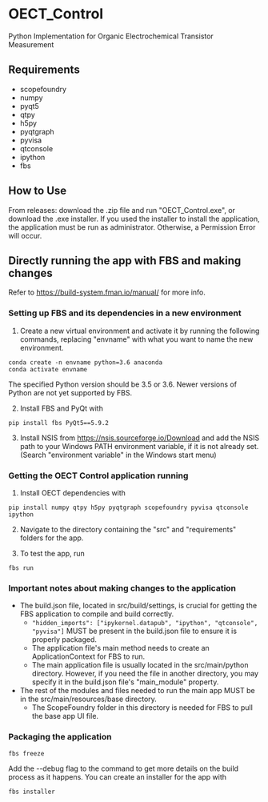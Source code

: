 # OECT_Control
Python Implementation for Organic Electrochemical Transistor Measurement

## Requirements
- scopefoundry
- numpy
- pyqt5
- qtpy
- h5py
- pyqtgraph
- pyvisa 
- qtconsole
- ipython
- fbs

## How to Use
From releases: download the .zip file and run "OECT_Control.exe", or download the .exe installer. 
If you used the installer to install the application, the application must be run as administrator. Otherwise, a Permission Error will occur.

## Directly running the app with FBS and making changes
Refer to https://build-system.fman.io/manual/ for more info. 

### Setting up FBS and its dependencies in a new environment
1. Create a new virtual environment and activate it by running the following commands, replacing "envname" with what you want to name the new environment.
```
conda create -n envname python=3.6 anaconda
conda activate envname
```
The specified Python version should be 3.5 or 3.6. Newer versions of Python are not yet supported by FBS.

2. Install FBS and PyQt with
```
pip install fbs PyQt5==5.9.2
```

3. Install NSIS from https://nsis.sourceforge.io/Download and add the NSIS path to your Windows PATH environment variable, if it is not already set. (Search "environment variable" in the Windows start menu)

### Getting the OECT Control application running

1. Install OECT dependencies with
```
pip install numpy qtpy h5py pyqtgraph scopefoundry pyvisa qtconsole ipython
```

2. Navigate to the directory containing the "src" and "requirements" folders for the app.

3. To test the app, run
```
fbs run
```

### Important notes about making changes to the application
- The build.json file, located in src/build/settings, is crucial for getting the FBS application to compile and build correctly.
  -  ```"hidden_imports": ["ipykernel.datapub", "ipython", "qtconsole", "pyvisa"]``` MUST be present in the build.json file to ensure it is properly packaged.
  - The application file's main method needs to create an ApplicationContext for FBS to run.
  - The main application file is usually located in the src/main/python directory. However, if you need the file in another directory, you may specify it in the build.json file's "main_module" property.
- The rest of the modules and files needed to run the main app MUST be in the src/main/resources/base directory.
  - The ScopeFoundry folder in this directory is needed for FBS to pull the base app UI file.

### Packaging the application
```
fbs freeze
```
Add the --debug flag to the command to get more details on the build process as it happens.
You can create an installer for the app with
```
fbs installer
```